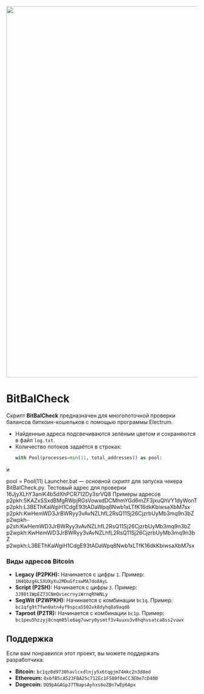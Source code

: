 <img src="https://github.com/Xprograms89/BitBalCheck/blob/main/Work.png" width="979">

# BitBalCheck

Скрипт **BitBalCheck** предназначен для многопоточной проверки балансов биткоин-кошельков с помощью программы Electrum.

- Найденные адреса подсвечиваются зелёным цветом и сохраняются в файл `log.txt`.
- Количество потоков задаётся в строках:
  ```python
  with Pool(processes=min(11, total_addresses)) as pool:
и

pool = Pool(11)
Launcher.bat — основной скрипт для запуска чекера BitBalCheck.py.
Тестовый адрес для проверки
16JjyXLhY3aniK4b5dXhPCR712Dy3srVQ8
Примеры адресов
p2pkh:5KAZxSSxdBMgRWpjRGsVowxdDCMhmYGd6mZF3jxuQhVY1dyWonT
p2pkh:L3BEThKaWgiH1CdgE93tADaWpq8Nwb1xLTfK16dkKbiwsaXbM7sx
p2pkh:KwHemWD3JrBWRyy3vAvNZLhfL2RsQ11Sj26CjzrbUyMb3mq9n3bZ
p2wpkh-p2sh:KwHemWD3JrBWRyy3vAvNZLhfL2RsQ11Sj26CjzrbUyMb3mq9n3bZ
p2wpkh:KwHemWD3JrBWRyy3vAvNZLhfL2RsQ11Sj26CjzrbUyMb3mq9n3bZ
p2wpkh:L3BEThKaWgiH1CdgE93tADaWpq8Nwb1xLTfK16dkKbiwsaXbM7sx
### Виды адресов Bitcoin

*   **Legacy (P2PKH):** Начинается с цифры `1`.  Пример: `1N4Qbzg6LSXUXyXu2MDuGfzxwMA7do8AyL`
*   **Script (P2SH):** Начинается с цифры `3`.  Пример: `3J98t1WpEZ73CNmQviecrnyiWrnqRhWNLy`
*   **SegWit (P2WPKH):** Начинается с комбинации `bc1q`.  Пример: `bc1qfg9t7fwn0atn4yf9spca5502vk8dyhq8a9aqd8`
*   **Taproot (P2TR):** Начинается с комбинации `bc1p`.  Пример: `bc1peu5hzzyj8cnqm05le6ag7uwry0ysmtf3v4uuxv3v8hqhvsatca8ss2vuwx`

## Поддержка

Если вам понравился этот проект, вы можете поддержать разработчика:

*   **Bitcoin:** `bc1qz0d9730havlcxdlnjy5x6tqgjm74mkc2n3d8ed`
*   **Ethereum:** `0xbfB5cA523FBA25c712Ec1F580f0eCC3E0e7cD400`
*   **Dogecoin:** `DQ9pAGAGpJ7TNapsAyhxs6oZBn7wEp6Apx`

